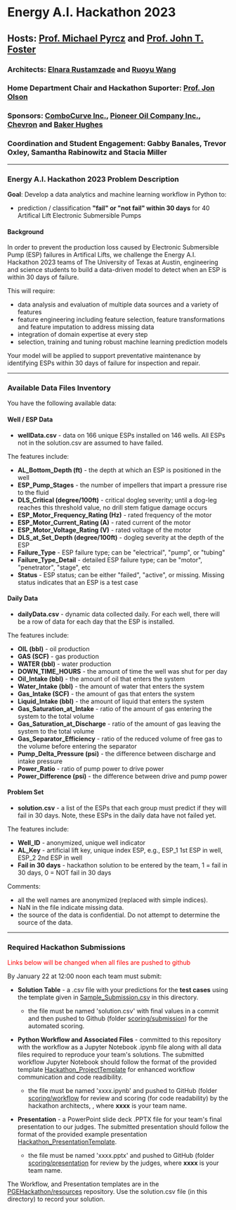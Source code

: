 # Energy A.I. Hackathon 2023

## Hosts: [Prof. Michael Pyrcz](https://twitter.com/GeostatsGuy) and [Prof. John T. Foster](https://twitter.com/johntfoster)

### Architects: [Elnara Rustamzade](https://www.linkedin.com/in/elnara-rustamzade-779396162/) and [Ruoyu Wang](www.linkedin.com/in/ruoyu-wang1)

### Home Department Chair and Hackathon Suporter: [Prof. Jon Olson](https://twitter.com/ProfJEOlson)

### Sponsors: [ComboCurve Inc.](https://www.combocurve.com/), [Pioneer Oil Company Inc.](https://pioneeroil.net/), [Chevron](https://www.chevron.com) and [Baker Hughes](https://www.bakerhughes.com/)

### Coordination and Student Engagement: Gabby Banales, Trevor Oxley, Samantha Rabinowitz and Stacia Miller

___

### Energy A.I. Hackathon 2023 Problem Description 

**Goal**: Develop a data analytics and machine learning workflow in Python to:

* prediction / classification **"fail" or "not fail" within 30 days** for 40 Artifical Lift Electronic Submersible Pumps
 
#### Background

In order to prevent the production loss caused by Electronic Submersible Pump (ESP) failures in Artifical Lifts, we challenge the Energy A.I. Hackathon 2023 teams of The University of Texas at Austin, engineering and science students to build a data-driven model to detect when an ESP is within 30 days of failure.

This will require:

* data analysis and evaluation of multiple data sources and a variety of features
* feature engineering including feature selection, feature transformations and feature imputation to address missing data
* integration of domain expertise at every step
* selection, training and tuning robust machine learning prediction models  

Your model will be applied to support preventative maintenance by identifying ESPs within 30 days of failure for inspection and repair.  
___

### Available Data Files Inventory

You have the following available data:

#### Well / ESP Data

* **wellData.csv** - data on 166 unique ESPs installed on 146 wells. All ESPs not in the solution.csv are assumed to have failed.

The features include:

* **AL_Bottom_Depth (ft)** - the depth at which an ESP is positioned in the well
* **ESP_Pump_Stages** - the number of impellers that impart a pressure rise to the fluid
* **DLS_Critical (degree/100ft)** - critical dogleg severity; until a dog-leg reaches this threshold value, no drill stem fatigue damage occurs
* **ESP_Motor_Frequency_Rating (Hz)** - rated frequency of the motor
* **ESP_Motor_Current_Rating (A)** - rated current of the motor
* **ESP_Motor_Voltage_Rating (V)** - rated voltage of the motor
* **DLS_at_Set_Depth (degree/100ft)** - dogleg severity at the depth of the ESP
* **Failure_Type** -  ESP failure type; can be "electrical", "pump", or "tubing"
* **Failure_Type_Detail** - detailed ESP failure type; can be "motor", "penetrator", "stage", etc
* **Status** -  ESP status; can be either "failed", "active", or missing. Missing status indicates that an ESP is a test case

#### Daily Data

* **dailyData.csv** - dynamic data collected daily. For each well, there will be a row of data for each day that the ESP is installed.

The features include:

* **OIL (bbl)** - oil production 
* **GAS (SCF)** - gas production
* **WATER (bbl)** - water production
* **DOWN_TIME_HOURS** - the amount of time the well was shut for per day
* **Oil_Intake (bbl)** - the amount of oil that enters the system
* **Water_Intake (bbl)** - the amount of water that enters the system
* **Gas_Intake (SCF)** - the amount of gas that enters the system
* **Liquid_Intake (bbl)** - the amount of liquid that enters the system
* **Gas_Saturation_at_Intake** - ratio of the amount of gas entering the system to the total volume
* **Gas_Saturation_at_Discharge** - ratio of the amount of gas leaving the system to the total volume
* **Gas_Separator_Efficiency** - ratio of the reduced volume of free gas to the volume before entering the separator
* **Pump_Delta_Pressure (psi)** - the difference between discharge and intake pressure
* **Power_Ratio** - ratio of pump power to drive power
* **Power_Difference (psi)** - the difference between drive and pump power

#### Problem Set

* **solution.csv** - a list of the ESPs that each group must predict if they will fail in 30 days. Note, these ESPs in the daily data have not failed yet.

The features include:

* **Well_ID** - anonymized, unique well indicator
* **AL_Key** - artificial lift key, unique index ESP, e.g., ESP_1 1st ESP in well, ESP_2 2nd ESP in well
* **Fail in 30 days** - hackathon solution to be entered by the team, 1 = fail in 30 days, 0 = NOT fail in 30 days 

Comments: 

* all the well names are anonymized (replaced with simple indices).
* NaN in the file indicate missing data.
* the source of the data is confidential. Do not attempt to determine the source of the data.

___

### Required Hackathon Submissions

<span style='color:red'>Links below will be changed when all files are pushed to github</span>

By January 22 at 12:00 noon each team must submit:

* **Solution Table** - a .csv file with your predictions for the **test cases** using the template given in [Sample_Submission.csv](Sample_Submission.csv) in this directory.

    * the file must be named 'solution.csv' with final values in a commit and then pushed to Github (folder [scoring/submission](https://github.com/PGEHackathon/data/tree/master/scoring/submission)) for the automated scoring.


* **Python Workflow and Associated Files** - committed to this repository with the workflow as a Jupyter Notebook .ipynb file along with all data files required to reproduce your team's solutions. The submitted workflow Jupyter Notebook should follow the format of the provided template [Hackathon_ProjectTemplate](https://github.com/PGEHackathon/resources/blob/main/Hackathon_ProjectTemplate.ipynb) for enhanced workflow communication and code readibility.

    * the file must be named 'xxxx.ipynb' and pushed to GitHub (folder [scoring/workflow](scoring/workflow) for review and scoring (for code readability) by the hackathon architects, , where **xxxx** is your team name.


* **Presentation** - a PowerPoint slide deck .PPTX file for your team's final presentation to our judges. The submitted presentation should follow the format of the provided example presentation [Hackathon_PresentationTemplate](https://github.com/PGEHackathon/resources/blob/master/Hackathon_PresentationTemplate.pptx).

    * the file must be named 'xxxx.pptx' and pushed to GitHub (folder [scoring/presentation](scoring/presentation) for review by the judges, where **xxxx** is your team name.

The Workflow, and Presentation templates are in the [PGEHackathon/resources](https://github.com/PGEHackathon/resources) repository. Use the solution.csv file (in this directory) to record your solution.

